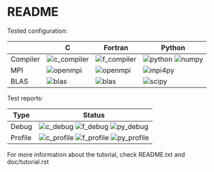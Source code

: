 # README

Tested configuration:

|           | C   | Fortran | Python |
| ---       | --- | ---     | ---    |
| Compiler  | ![c_compiler](badges/gcc) | ![f_compiler](badges/gfortran) | ![python](badges/python) ![numpy](badges/numpy) |
| MPI       | ![openmpi](badges/openmpi) | ![openmpi](badges/openmpi) | ![mpi4py](badges/mpi4py) |
| BLAS      | ![blas](badges/blas) | ![blas](badges/blas) | ![scipy](badges/scipy) |

Test reports:

| Type      | Status |
| ---       | ---    |
| Debug     | ![c_debug](badges/c_dbg) ![f_debug](badges/f_dbg) ![py_debug](badges/py_dbg) |
| Profile   | ![c_profile](badges/c_prof) ![f_profile](badges/f_prof) ![py_profile](badges/py_prof) |

For more information about the tutorial, check README.txt and doc/tutorial.rst
